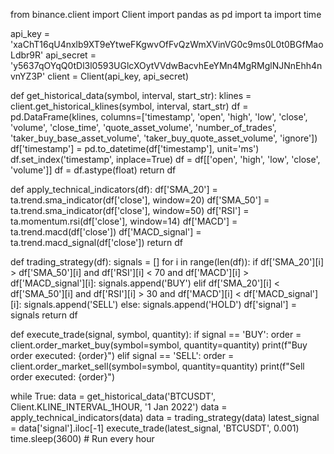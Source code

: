 from binance.client import Client
import pandas as pd
import ta
import time

api_key = 'xaChT16qU4nxlb9XT9eYtweFKgwvOfFvQzWmXVinVG0c9ms0L0t0BGfMaoLdbr9R'
api_secret = 'y5637qOYqQ0tDl3l0593UGlcXOytVVdwBacvhEeYMn4MgRMglNJNnEhh4nvnYZ3P'
client = Client(api_key, api_secret)

def get_historical_data(symbol, interval, start_str):
    klines = client.get_historical_klines(symbol, interval, start_str)
    df = pd.DataFrame(klines, columns=['timestamp', 'open', 'high', 'low', 'close', 'volume', 'close_time', 'quote_asset_volume', 'number_of_trades', 'taker_buy_base_asset_volume', 'taker_buy_quote_asset_volume', 'ignore'])
    df['timestamp'] = pd.to_datetime(df['timestamp'], unit='ms')
    df.set_index('timestamp', inplace=True)
    df = df[['open', 'high', 'low', 'close', 'volume']]
    df = df.astype(float)
    return df

def apply_technical_indicators(df):
    df['SMA_20'] = ta.trend.sma_indicator(df['close'], window=20)
    df['SMA_50'] = ta.trend.sma_indicator(df['close'], window=50)
    df['RSI'] = ta.momentum.rsi(df['close'], window=14)
    df['MACD'] = ta.trend.macd(df['close'])
    df['MACD_signal'] = ta.trend.macd_signal(df['close'])
    return df

def trading_strategy(df):
    signals = []
    for i in range(len(df)):
        if df['SMA_20'][i] > df['SMA_50'][i] and df['RSI'][i] < 70 and df['MACD'][i] > df['MACD_signal'][i]:
            signals.append('BUY')
        elif df['SMA_20'][i] < df['SMA_50'][i] and df['RSI'][i] > 30 and df['MACD'][i] < df['MACD_signal'][i]:
            signals.append('SELL')
        else:
            signals.append('HOLD')
    df['signal'] = signals
    return df

def execute_trade(signal, symbol, quantity):
    if signal == 'BUY':
        order = client.order_market_buy(symbol=symbol, quantity=quantity)
        print(f"Buy order executed: {order}")
    elif signal == 'SELL':
        order = client.order_market_sell(symbol=symbol, quantity=quantity)
        print(f"Sell order executed: {order}")

while True:
    data = get_historical_data('BTCUSDT', Client.KLINE_INTERVAL_1HOUR, '1 Jan 2022')
    data = apply_technical_indicators(data)
    data = trading_strategy(data)
    latest_signal = data['signal'].iloc[-1]
    execute_trade(latest_signal, 'BTCUSDT', 0.001)
    time.sleep(3600)  # Run every hour
  
